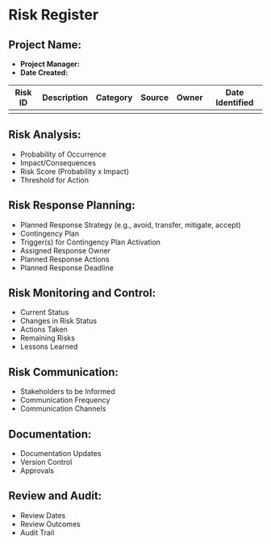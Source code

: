 # Risk Register

## Project Name:
- **Project Manager:**
- **Date Created:**

| Risk ID | Description | Category | Source | Owner | Date Identified |
|---------|-------------|----------|--------|-------|-----------------|
|         |             |          |        |       |                 |

## Risk Analysis:
- Probability of Occurrence
- Impact/Consequences
- Risk Score (Probability x Impact)
- Threshold for Action

## Risk Response Planning:
- Planned Response Strategy (e.g., avoid, transfer, mitigate, accept)
- Contingency Plan
- Trigger(s) for Contingency Plan Activation
- Assigned Response Owner
- Planned Response Actions
- Planned Response Deadline

## Risk Monitoring and Control:
- Current Status
- Changes in Risk Status
- Actions Taken
- Remaining Risks
- Lessons Learned

## Risk Communication:
- Stakeholders to be Informed
- Communication Frequency
- Communication Channels

## Documentation:
- Documentation Updates
- Version Control
- Approvals

## Review and Audit:
- Review Dates
- Review Outcomes
- Audit Trail
